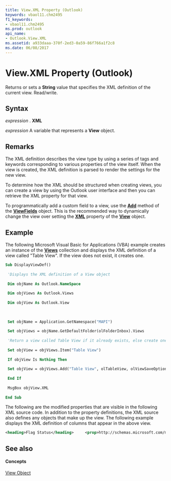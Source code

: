 ```yaml
---
title: View.XML Property (Outlook)
keywords: vbaol11.chm2495
f1_keywords:
- vbaol11.chm2495
ms.prod: outlook
api_name:
- Outlook.View.XML
ms.assetid: a933daaa-370f-2ed3-0a59-86f766a1f2c8
ms.date: 06/08/2017
---
```



# View.XML Property (Outlook)

Returns or sets a  **String** value that specifies the XML definition of the current view. Read/write.


## Syntax

 _expression_ . **XML**

 _expression_ A variable that represents a **View** object.


## Remarks

The XML definition describes the view type by using a series of tags and keywords corresponding to various properties of the view itself. When the view is created, the XML definition is parsed to render the settings for the new view.

To determine how the XML should be structured when creating views, you can create a view by using the Outlook user interface and then you can retrieve the XML property for that view.

To programmatically add a custom field to a view, use the  **[Add](Outlook.ViewFields.Add.md)** method of the **[ViewFields](Outlook.ViewFields.md)** object. This is the recommended way to dynamically change the view over setting the **[XML](Outlook.View.XML.md)** property of the **[View](Outlook.View.md)** object.


## Example

The following Microsoft Visual Basic for Applications (VBA) example creates an instance of the  **[Views](Outlook.Views.md)** collection and displays the XML definition of a view called "Table View". If the view does not exist, it creates one.


```vb
Sub DisplayViewDef() 
 
 'Displays the XML definition of a View object 
 
 Dim objName As Outlook.NameSpace 
 
 Dim objViews As Outlook.Views 
 
 Dim objView As Outlook.View 
 
 
 
 Set objName = Application.GetNamespace("MAPI") 
 
 Set objViews = objName.GetDefaultFolder(olFolderInbox).Views 
 
 'Return a view called Table View if it already exists, else create one 
 
 Set objView = objViews.Item("Table View") 
 
 If objView Is Nothing Then 
 
 Set objView = objViews.Add("Table View", olTableView, olViewSaveOptionAllFoldersOfType) 
 
 End If 
 
 MsgBox objView.XML 
 
End Sub
```

The following are the modified properties that are visible in the following XML source code. In addition to the property definitions, the XML source also defines any objects that make up the view. The following example displays the XML definition of columns that appear in the above view.




```XML
<heading>Flag Status</heading>     <prop>http://schemas.microsoft.com/mapi/proptag/0x10900003</prop>     <type>i4</type>     <bitmap>1</bitmap>     <style>padding-left:3px;text-align:center;padding-left:3px</style> </column> <column>     <format>boolicon</format>     <heading>Attachment</heading>     <prop>urn:schemas:httpmail:hasattachment</prop>     <type>boolean</type>     <bitmap>1</bitmap>     <style>padding-left:3px;text-align:center;padding-left:3px</style>     <displayformat>3</displayformat> </column>
```


## See also


#### Concepts


[View Object](Outlook.View.md)

